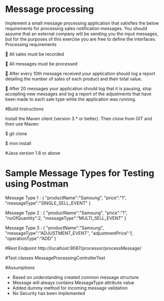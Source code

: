 # Message processing

Implement a small message processing application that satisfies the below requirements for
processing sales notification messages. You should assume that an external company will be sending
you the input messages, but for the purposes of this exercise you are free to define the interfaces.
Processing requirements

 All sales must be recorded

 All messages must be processed

 After every 10th message received your application should log a report detailing the number
of sales of each product and their total value.

 After 20 messages your application should log that it is pausing, stop accepting new
messages and log a report of the adjustments that have been made to each sale type while
the application was running.

#Build Instructions

Install the Maven client (version 3.* or better). Then clone from GIT and then use Maven:

$ git clone

$ mvn install

#Java version
1.8 or above

# Sample Message Types for Testing using Postman
Message Type 1 : 
{
	"productName":"Samsung",
    "price":"1",
    "messageType":"SINGLE_SELL_EVENT"
}

Message Type 2 : 
{
	"productName":"Samsung",
    "price":"1",
    "noOfQuantity":2,
    "messageType":"MULTI_SELL_EVENT"
}

Message Type 3 : 
{
	"productName":"Samsung",
    "messageType":"ADJUSTMENT_EVENT",
    "adjustmentPrice":1,
    "operationType":"ADD"
}

#Rest Endpoint
http://localhost:9087/processor/processMessage/

#Test classes
MessageProcessingControllerTest

#Assumptions
- Based on understanding created common message structure 
- Message will always contains MessageType attribute value
- Added dummy method for incoming message validation 
- No Security has been implemented

